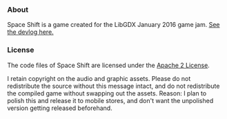 ### About
Space Shift is a game created for the LibGDX January 2016 game jam. [See the devlog here.](http://itch.io/jam/libgdxjam/topic/12593/darrens-devlog-space-shift)

### License
The code files of Space Shift are licensed under the [Apache 2 License](http://www.apache.org/licenses/LICENSE-2.0.html).

I retain copyright on the audio and graphic assets. Please do not redistribute the source without this message intact, and do not redistribute the compiled game without swapping out the assets. Reason: I plan to polish this and release it to mobile stores, and don't want the unpolished version getting released beforehand.